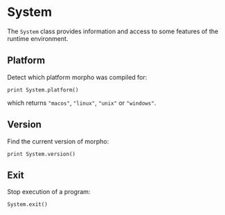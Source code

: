 [comment]: # (System help)
[version]: # (0.5)

# System
[tagsystem]: # (system)

The `System` class provides information and access to some features of the runtime environment. 

[showsubtopics]: # (subtopics)

## Platform
[tagplatform]: # (platform)

Detect which platform morpho was compiled for: 

    print System.platform() 

which returns `"macos"`, `"linux"`, `"unix"` or `"windows"`. 

## Version
[tagversion]: # (version)

Find the current version of morpho: 

    print System.version() 

## Exit
[tagexit]: # (exit)

Stop execution of a program:

    System.exit() 

